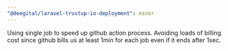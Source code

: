 ```yaml
---
"@deegital/laravel-trustup-io-deployment": minor
---
```


Using single job to speed up github action process. Avoiding loads of billing cost since github bills us at least 1min for each job even if it ends after 1sec.
